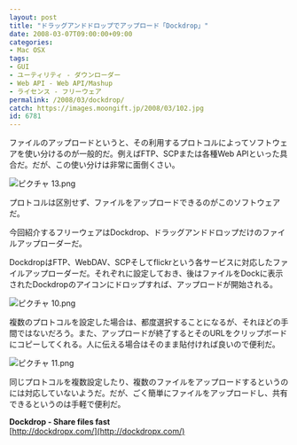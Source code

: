 ```yaml
---
layout: post
title: "ドラッグアンドドロップでアップロード「Dockdrop」"
date: 2008-03-07T09:00:00+09:00
categories:
- Mac OSX
tags: 
- GUI
- ユーティリティ - ダウンローダー
- Web API - Web API/Mashup
- ライセンス - フリーウェア
permalink: /2008/03/dockdrop/
catch: https://images.moongift.jp/2008/03/102.jpg
id: 6781
---
```

ファイルのアップロードというと、その利用するプロトコルによってソフトウェアを使い分けるのが一般的だ。例えばFTP、SCPまたは各種Web APIといった具合だ。だが、この使い分けは非常に面倒くさい。   
  
 ![ピクチャ 13.png](https://images.moongift.jp/2008/03/131.jpg)  
  
プロトコルは区別せず、ファイルをアップロードできるのがこのソフトウェアだ。   
  
今回紹介するフリーウェアはDockdrop、ドラッグアンドドロップだけのファイルアップローダーだ。   
  
<!--more-->  
  
DockdropはFTP、WebDAV、SCPそしてflickrという各サービスに対応したファイルアップローダーだ。それぞれに設定しておき、後はファイルをDockに表示されたDockdropのアイコンにドロップすれば、アップロードが開始される。   
  
 ![ピクチャ 10.png](https://images.moongift.jp/2008/03/102.jpg)  
  
複数のプロトコルを設定した場合は、都度選択することになるが、それほどの手間ではないだろう。また、アップロードが終了するとそのURLをクリップボードにコピーしてくれる。人に伝える場合はそのまま貼付ければ良いので便利だ。   
  
 ![ピクチャ 11.png](https://images.moongift.jp/2008/03/111.jpg)  
  
同じプロトコルを複数設定したり、複数のファイルをアップロードするというのには対応していないようだ。だが、ごく簡単にファイルをアップロードし、共有できるというのは手軽で便利だ。   
  
**Dockdrop - Share files fast**  
[http://dockdropx.com/](http://dockdropx.com/)

